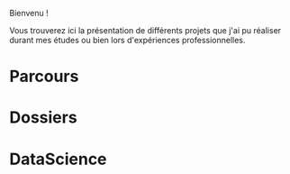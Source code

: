 Bienvenu !

Vous trouverez ici la présentation de différents projets que j'ai pu réaliser durant mes études ou bien lors d'expériences professionnelles.

<h1>Parcours</h1>

<h1>Dossiers</h1>

<h1>DataScience</h1>

<meta charset="utf-8">
<style>
.links {
  stroke: #0066ff;
  stroke-opacity: 0;
}
.polygons {
  fill: none;
  stroke: #0066ff;
}
.polygons :first-child {
  fill: #0066ff;
}
.sites {
  fill: #0066ff;
  stroke: #fff;
}
.sites :first-child {
  fill: #0066ff;
}
</style>
<svg width="800" height="300"></svg>
<script src="https://d3js.org/d3.v4.min.js"></script>
<script>
var svg = d3.select("svg").on("touchmove mousemove", moved),
    width = +svg.attr("width"),
    height = +svg.attr("height");
var sites = d3.range(100)
    .map(function(d) { return [Math.random() * width, Math.random() * height]; });
var voronoi = d3.voronoi()
    .extent([[-1, -1], [width + 1, height + 1]]);
var polygon = svg.append("g")
    .attr("class", "polygons")
  .selectAll("path")
  .data(voronoi.polygons(sites))
  .enter().append("path")
    .call(redrawPolygon);
var link = svg.append("g")
    .attr("class", "links")
  .selectAll("line")
  .data(voronoi.links(sites))
  .enter().append("line")
    .call(redrawLink);
var site = svg.append("g")
    .attr("class", "sites")
  .selectAll("circle")
  .data(sites)
  .enter().append("circle")
    .attr("r", 2.5)
    .call(redrawSite);
function moved() {
  sites[0] = d3.mouse(this);
  redraw();
}
function redraw() {
  var diagram = voronoi(sites);
  polygon = polygon.data(diagram.polygons()).call(redrawPolygon);
  link = link.data(diagram.links()), link.exit().remove();
  link = link.enter().append("line").merge(link).call(redrawLink);
  site = site.data(sites).call(redrawSite);
}
function redrawPolygon(polygon) {
  polygon
      .attr("d", function(d) { return d ? "M" + d.join("L") + "Z" : null; });
}
function redrawLink(link) {
  link
      .attr("x1", function(d) { return d.source[0]; })
      .attr("y1", function(d) { return d.source[1]; })
      .attr("x2", function(d) { return d.target[0]; })
      .attr("y2", function(d) { return d.target[1]; });
}
function redrawSite(site) {
  site
      .attr("cx", function(d) { return d[0]; })
      .attr("cy", function(d) { return d[1]; });
}
</script>
